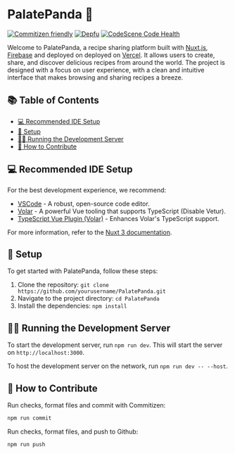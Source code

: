 # PalatePanda 🐼

[![Commitizen friendly](https://img.shields.io/badge/commitizen-friendly-brightgreen.svg)](http://commitizen.github.io/cz-cli/)
[![Depfu](https://badges.depfu.com/badges/61f78eb4c2b6106baae0736c057103cd/count.svg)](https://depfu.com/github/dhemeira/palatepanda?project_id=39826)
[![CodeScene Code Health](https://codescene.io/projects/49178/status-badges/code-health)](https://codescene.io/projects/49178)

Welcome to PalatePanda, a recipe sharing platform built with [Nuxt.js](https://nuxt.com/), [Firebase](https://firebase.google.com/) and deployed on deployed on [Vercel](https://vercel.app/). It allows users to create, share, and discover delicious recipes from around the world. The project is designed with a focus on user experience, with a clean and intuitive interface that makes browsing and sharing recipes a breeze.

## 📚 Table of Contents

- [💻 Recommended IDE Setup](#-recommended-ide-setup)
- [🚀 Setup](#-setup)
- [🏃‍♀️ Running the Development Server](#-running-the-development-server)
- [🤝 How to Contribute](#-how-to-contribute)

## 💻 Recommended IDE Setup

For the best development experience, we recommend:

- [VSCode](https://code.visualstudio.com/) - A robust, open-source code editor.
- [Volar](https://marketplace.visualstudio.com/items?itemName=Vue.volar) - A powerful Vue tooling that supports TypeScript (Disable Vetur).
- [TypeScript Vue Plugin (Volar)](https://marketplace.visualstudio.com/items?itemName=Vue.vscode-typescript-vue-plugin) - Enhances Volar's TypeScript support.

For more information, refer to the [Nuxt 3 documentation](https://nuxt.com/docs/getting-started/introduction).

## 🚀 Setup

To get started with PalatePanda, follow these steps:

1. Clone the repository: `git clone https://github.com/yourusername/PalatePanda.git`
2. Navigate to the project directory: `cd PalatePanda`
3. Install the dependencies: `npm install`

## 🏃‍♀️ Running the Development Server

To start the development server, run `npm run dev`. This will start the server on `http://localhost:3000`.

To host the development server on the network, run `npm run dev -- --host`.

## 🤝 How to Contribute

Run checks, format files and commit with Commitizen:

```bash
npm run commit
```

Run checks, format files, and push to Github:

```bash
npm run push
```
